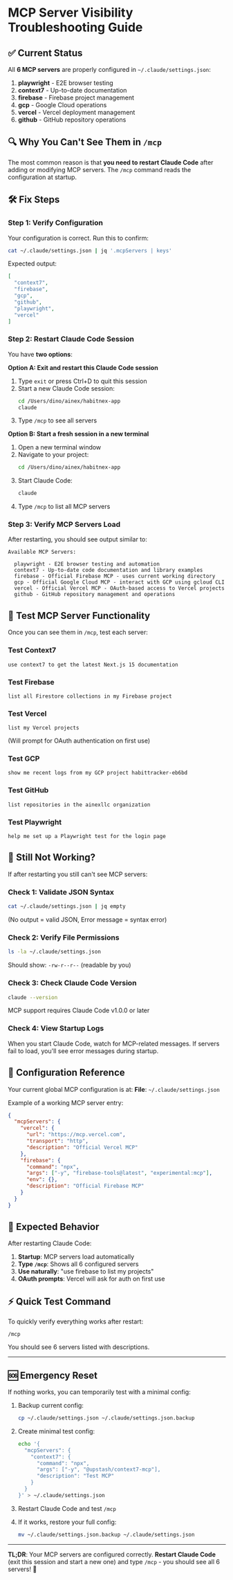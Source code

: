 # MCP Server Visibility Troubleshooting Guide

## ✅ Current Status

All **6 MCP servers** are properly configured in `~/.claude/settings.json`:

1. **playwright** - E2E browser testing
2. **context7** - Up-to-date documentation
3. **firebase** - Firebase project management
4. **gcp** - Google Cloud operations
5. **vercel** - Vercel deployment management
6. **github** - GitHub repository operations

## 🔍 Why You Can't See Them in `/mcp`

The most common reason is that **you need to restart Claude Code** after adding or modifying MCP servers. The `/mcp` command reads the configuration at startup.

## 🛠️ Fix Steps

### Step 1: Verify Configuration
Your configuration is correct. Run this to confirm:
```bash
cat ~/.claude/settings.json | jq '.mcpServers | keys'
```

Expected output:
```json
[
  "context7",
  "firebase",
  "gcp",
  "github",
  "playwright",
  "vercel"
]
```

### Step 2: Restart Claude Code Session
You have **two options**:

**Option A: Exit and restart this Claude Code session**
1. Type `exit` or press Ctrl+D to quit this session
2. Start a new Claude Code session:
   ```bash
   cd /Users/dino/ainex/habitnex-app
   claude
   ```
3. Type `/mcp` to see all servers

**Option B: Start a fresh session in a new terminal**
1. Open a new terminal window
2. Navigate to your project:
   ```bash
   cd /Users/dino/ainex/habitnex-app
   ```
3. Start Claude Code:
   ```bash
   claude
   ```
4. Type `/mcp` to list all MCP servers

### Step 3: Verify MCP Servers Load
After restarting, you should see output similar to:
```
Available MCP Servers:

  playwright - E2E browser testing and automation
  context7 - Up-to-date code documentation and library examples
  firebase - Official Firebase MCP - uses current working directory
  gcp - Official Google Cloud MCP - interact with GCP using gcloud CLI
  vercel - Official Vercel MCP - OAuth-based access to Vercel projects
  github - GitHub repository management and operations
```

## 🧪 Test MCP Server Functionality

Once you can see them in `/mcp`, test each server:

### Test Context7
```
use context7 to get the latest Next.js 15 documentation
```

### Test Firebase
```
list all Firestore collections in my Firebase project
```

### Test Vercel
```
list my Vercel projects
```
(Will prompt for OAuth authentication on first use)

### Test GCP
```
show me recent logs from my GCP project habittracker-eb6bd
```

### Test GitHub
```
list repositories in the ainexllc organization
```

### Test Playwright
```
help me set up a Playwright test for the login page
```

## 🐛 Still Not Working?

If after restarting you still can't see MCP servers:

### Check 1: Validate JSON Syntax
```bash
cat ~/.claude/settings.json | jq empty
```
(No output = valid JSON, Error message = syntax error)

### Check 2: Verify File Permissions
```bash
ls -la ~/.claude/settings.json
```
Should show: `-rw-r--r--` (readable by you)

### Check 3: Check Claude Code Version
```bash
claude --version
```
MCP support requires Claude Code v1.0.0 or later

### Check 4: View Startup Logs
When you start Claude Code, watch for MCP-related messages.
If servers fail to load, you'll see error messages during startup.

## 📝 Configuration Reference

Your current global MCP configuration is at:
**File**: `~/.claude/settings.json`

Example of a working MCP server entry:
```json
{
  "mcpServers": {
    "vercel": {
      "url": "https://mcp.vercel.com",
      "transport": "http",
      "description": "Official Vercel MCP"
    },
    "firebase": {
      "command": "npx",
      "args": ["-y", "firebase-tools@latest", "experimental:mcp"],
      "env": {},
      "description": "Official Firebase MCP"
    }
  }
}
```

## 🎯 Expected Behavior

After restarting Claude Code:

1. **Startup**: MCP servers load automatically
2. **Type `/mcp`**: Shows all 6 configured servers
3. **Use naturally**: "use firebase to list my projects"
4. **OAuth prompts**: Vercel will ask for auth on first use

## ⚡ Quick Test Command

To quickly verify everything works after restart:
```
/mcp
```

You should see 6 servers listed with descriptions.

---

## 🆘 Emergency Reset

If nothing works, you can temporarily test with a minimal config:

1. Backup current config:
   ```bash
   cp ~/.claude/settings.json ~/.claude/settings.json.backup
   ```

2. Create minimal test config:
   ```bash
   echo '{
     "mcpServers": {
       "context7": {
         "command": "npx",
         "args": ["-y", "@upstash/context7-mcp"],
         "description": "Test MCP"
       }
     }
   }' > ~/.claude/settings.json
   ```

3. Restart Claude Code and test `/mcp`

4. If it works, restore your full config:
   ```bash
   mv ~/.claude/settings.json.backup ~/.claude/settings.json
   ```

---

**TL;DR**: Your MCP servers are configured correctly. **Restart Claude Code** (exit this session and start a new one) and type `/mcp` - you should see all 6 servers! 🚀
